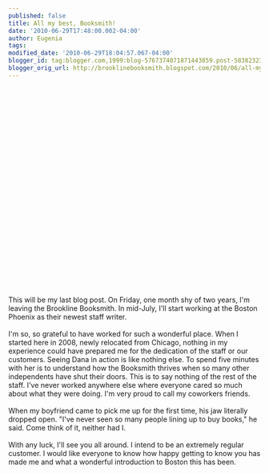```yaml
---
published: false
title: All my best, Booksmith!
date: '2010-06-29T17:48:00.002-04:00'
author: Eugenia
tags: 
modified_date: '2010-06-29T18:04:57.067-04:00'
blogger_id: tag:blogger.com,1999:blog-5767374071871443859.post-5838232319634082188
blogger_orig_url: http://brooklinebooksmith.blogspot.com/2010/06/all-my-best-booksmith.html
---
```


<object width="480" height="385"><param name="movie" value="http://www.youtube.com/v/zEIzyhu5txE&amp;hl=en_US&amp;fs=1&amp;"></param><param name="allowFullScreen" value="true"></param><param name="allowscriptaccess" value="always"></param><embed src="http://www.youtube.com/v/zEIzyhu5txE&amp;hl=en_US&amp;fs=1&amp;" type="application/x-shockwave-flash" allowscriptaccess="always" allowfullscreen="true" width="480" height="385"></embed></object><div><br /></div><div>This will be my last blog post. On Friday, one month shy of two years, I'm leaving the Brookline Booksmith. In mid-July, I'll start working at the Boston Phoenix as their newest staff writer.</div><div><br /></div><div>I'm so, so grateful to have worked for such a wonderful place. When I started here in 2008, newly relocated from Chicago, nothing in my experience could have prepared me for the dedication of the staff or our customers. Seeing Dana in action is like nothing else. To spend five minutes with her is to understand how the Booksmith thrives when so many other independents have shut their doors. This is to say nothing of the rest of the staff. I've never worked anywhere else where everyone cared so much about what they were doing. I'm very proud to call my coworkers friends. </div><div><br /></div><div>When my boyfriend came to pick me up for the first time, his jaw literally dropped open. "I've never seen so many people lining up to buy books," he said. Come think of it, neither had I.</div><div><br /></div><div>With any luck, I'll see you all around. I intend to be an extremely regular customer. I would like everyone to know how happy getting to know you has made me and what a wonderful introduction to Boston this has been. </div>